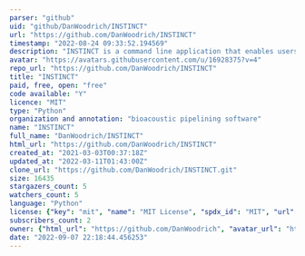 ```yaml
---
parser: "github"
uid: "github/DanWoodrich/INSTINCT"
url: "https://github.com/DanWoodrich/INSTINCT"
timestamp: "2022-08-24 09:33:52.194569"
description: "INSTINCT is a command line application that enables users to create workflows for the purpose of acoustic signal annotation, detection and analysis. "
avatar: "https://avatars.githubusercontent.com/u/16928375?v=4"
repo_url: "https://github.com/DanWoodrich/INSTINCT"
title: "INSTINCT"
paid, free, open: "free"
code available: "Y"
licence: "MIT"
type: "Python"
organization and annotation: "bioacoustic pipelining software"
name: "INSTINCT"
full_name: "DanWoodrich/INSTINCT"
html_url: "https://github.com/DanWoodrich/INSTINCT"
created_at: "2021-03-03T00:37:18Z"
updated_at: "2022-03-11T01:43:00Z"
clone_url: "https://github.com/DanWoodrich/INSTINCT.git"
size: 16435
stargazers_count: 5
watchers_count: 5
language: "Python"
license: {"key": "mit", "name": "MIT License", "spdx_id": "MIT", "url": "https://api.github.com/licenses/mit", "node_id": "MDc6TGljZW5zZTEz"}
subscribers_count: 2
owner: {"html_url": "https://github.com/DanWoodrich", "avatar_url": "https://avatars.githubusercontent.com/u/16928375?v=4", "login": "DanWoodrich", "type": "User"}
date: "2022-09-07 22:18:44.456253"
---
```

